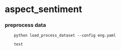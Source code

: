# aspect_sentiment

### preprocess data

        python load_process_dataset --config eng.yaml
        
        test

